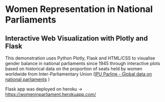 # Women Representation in National Parliaments

## Interactive Web Visualization with Plotly and Flask

This demonstration uses Python Plotly, Flask and HTML/CSS to visualise gender balance in national parliaments since 1945 through interactive plots based on historical data on the proportion of seats held by women worldwide from Inter-Parliamentary Union ([IPU Parline - Global data on national parliaments](https://data.ipu.org/historical-women) )

Flask app was deployed on heroku -> https://womeninparliament.herokuapp.com/

